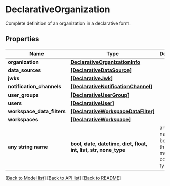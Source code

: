 # DeclarativeOrganization

Complete definition of an organization in a declarative form.

## Properties
Name | Type | Description | Notes
------------ | ------------- | ------------- | -------------
**organization** | [**DeclarativeOrganizationInfo**](DeclarativeOrganizationInfo.md) |  | 
**data_sources** | [**[DeclarativeDataSource]**](DeclarativeDataSource.md) |  | [optional] 
**jwks** | [**[DeclarativeJwk]**](DeclarativeJwk.md) |  | [optional] 
**notification_channels** | [**[DeclarativeNotificationChannel]**](DeclarativeNotificationChannel.md) |  | [optional] 
**user_groups** | [**[DeclarativeUserGroup]**](DeclarativeUserGroup.md) |  | [optional] 
**users** | [**[DeclarativeUser]**](DeclarativeUser.md) |  | [optional] 
**workspace_data_filters** | [**[DeclarativeWorkspaceDataFilter]**](DeclarativeWorkspaceDataFilter.md) |  | [optional] 
**workspaces** | [**[DeclarativeWorkspace]**](DeclarativeWorkspace.md) |  | [optional] 
**any string name** | **bool, date, datetime, dict, float, int, list, str, none_type** | any string name can be used but the value must be the correct type | [optional]

[[Back to Model list]](../README.md#documentation-for-models) [[Back to API list]](../README.md#documentation-for-api-endpoints) [[Back to README]](../README.md)



